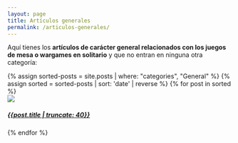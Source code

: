 ```yaml
---
layout: page
title: Artículos generales
permalink: /articulos-generales/
---
```


Aquí tienes los **artículos de carácter general relacionados con los juegos
de mesa o wargames en solitario** y que no entran en ninguna otra
categoría:

<div class="col-md-10">
{% assign sorted-posts = site.posts | where: "categories", "General" %}
{% assign sorted = sorted-posts | sort: 'date' | reverse %}
{% for post in sorted %}
        <div class="image-container">
            <a href="{{site.url}}{{post.url}}">
            <img class="crop-sidebar" src="{{post.imghtml}}">
            <div class="text-block"><h5>{{post.title | truncate: 40}}</h5>
            </div></a>
        </div>
{% endfor %}
</div>
